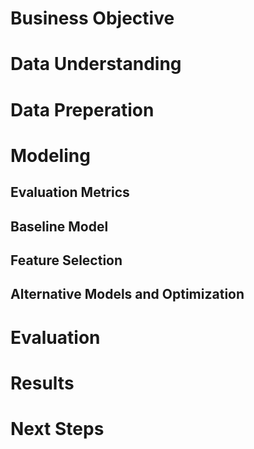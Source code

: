 # Business Objective


# Data Understanding


# Data Preperation


# Modeling

## Evaluation Metrics

## Baseline Model

## Feature Selection

## Alternative Models and Optimization


# Evaluation


# Results


# Next Steps
